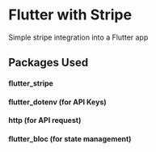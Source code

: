 # Flutter with Stripe

Simple stripe integration into a Flutter app

## Packages Used
#### flutter_stripe
#### flutter_dotenv (for API Keys)
#### http (for API request)
#### flutter_bloc (for state management)


